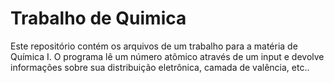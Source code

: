 # Trabalho de Quimica

Este repositório contém os arquivos de um trabalho para a matéria de Química I. O programa lê um número atõmico através de um input
e devolve informações sobre sua distribuição eletrônica, camada de valência, etc..
